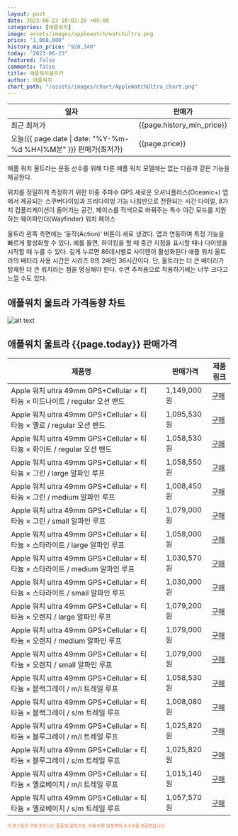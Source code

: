 ```yaml
---
layout: post
date: 2023-06-23 10:02:29 +09:00
categories: [애플워치]
image: assets/images/applewatch/watchultra.png
price: "1,008,080"
history_min_price: "920,340"
today: "2023-06-23"
featured: false
comments: false
title: 애플워치울트라
author: 애플워치
chart_path: "/assets/images/chart/AppleWatchUltra_chart.png"
---
```


<main>
<table>
<thread>
<tr>
<th>일자</th>
<th>판매가</th>
</tr>
</thread>
<tbody>
<tr><td>최근 최저가</td><td>{{page.history_min_price}}</td></tr>
<tr><td>오늘({{ page.date | date: "%Y-%m-%d %H시%M분" }}) 판매가(최저가)</td><td>{{page.price}}</td></tr>
</tbody>
</table>
</main>


애플 워치 울트라는 운동 선수를 위해 다른 애플 워치 모델에는 없는 다음과 같은 기능을 제공한다.
 
위치를 정밀하게 측정하기 위한 이중 주파수 GPS
새로운 오셔닉플러스(Oceanic+) 앱에서 제공되는 스쿠버다이빙과 프리다이빙 기능
나침반으로 전환되는 시간 다이얼, 8가지 컴플리케이션이 들어가는 공간, 페이스를 적색으로 바꿔주는 특수 야간 모드를 지원하는 웨이파인더(Wayfinder) 워치 페이스

울트라 왼쪽 측면에는 ‘동작(Action)’ 버튼이 새로 생겼다. 앱과 연동하여 특정 기능을 빠르게 활성화할 수 있다. 예를 들면, 하이킹을 할 때 중간 지점을 표시할 때나 다이빙을 시작할 때 누를 수 있다. 길게 누르면 86데시벨로 사이렌이 활성화된다
애플 워치 울트라의 배터리 사용 시간은 시리즈 8의 2배인 36시간이다. 단, 울트라는 더 큰 배터리가 탑재된 더 큰 워치라는 점을 명심해야 한다. 수면 추적용으로 착용하기에는 너무 크다고 느낄 수도 있다.

## 애플워치 울트라 가격동향 차트
![alt text]({{page.chart_path}} "애플워치 울트라 판매가격 차트")

## 애플워치 울트라 {{page.today}} 판매가격
<main>
<table id="rwd-table-large">
  <thead>
    <tr>
      <th>제품명</th>
      <th></th>
      <th>판매가격</th>
      <th>제품링크</th>
    </tr>
  </thead>
  <tbody><tr>
        <td>Apple 워치 ultra 49mm GPS+Cellular × 티타늄 × 미드나이트 / regular 오션 밴드</td>
        <td></td>
        <td>1,149,000원</td>
        <td><a href='https://link.coupang.com/a/Tfl1n' target='_blank'>구매</a></td>
        </tr><tr>
        <td>Apple 워치 ultra 49mm GPS+Cellular × 티타늄 × 옐로 /  regular 오션 밴드</td>
        <td></td>
        <td>1,095,530원</td>
        <td><a href='https://link.coupang.com/a/TfmbM' target='_blank'>구매</a></td>
        </tr><tr>
        <td>Apple 워치 ultra 49mm GPS+Cellular × 티타늄 × 화이트 /  regular 오션 밴드</td>
        <td></td>
        <td>1,058,530원</td>
        <td><a href='https://link.coupang.com/a/TfmjS' target='_blank'>구매</a></td>
        </tr><tr>
        <td>Apple 워치 ultra 49mm GPS+Cellular × 티타늄 × 그린 /  large 알파인 루프</td>
        <td></td>
        <td>1,058,550원</td>
        <td><a href='https://link.coupang.com/a/Tfmsb' target='_blank'>구매</a></td>
        </tr><tr>
        <td>Apple 워치 ultra 49mm GPS+Cellular × 티타늄 × 그린 /  medium 알파인 루프</td>
        <td></td>
        <td>1,008,450원</td>
        <td><a href='https://link.coupang.com/a/Tfmzc' target='_blank'>구매</a></td>
        </tr><tr>
        <td>Apple 워치 ultra 49mm GPS+Cellular × 티타늄 × 그린 / small 알파인 루프</td>
        <td></td>
        <td>1,079,000원</td>
        <td><a href='https://link.coupang.com/a/TfmFK' target='_blank'>구매</a></td>
        </tr><tr>
        <td>Apple 워치 ultra 49mm GPS+Cellular × 티타늄 × 스타라이트 /  large 알파인 루프</td>
        <td></td>
        <td>1,058,000원</td>
        <td><a href='https://link.coupang.com/a/TfmL2' target='_blank'>구매</a></td>
        </tr><tr>
        <td>Apple 워치 ultra 49mm GPS+Cellular × 티타늄 × 스타라이트 /  medium 알파인 루프</td>
        <td></td>
        <td>1,030,570원</td>
        <td><a href='https://link.coupang.com/a/TfmVZ' target='_blank'>구매</a></td>
        </tr><tr>
        <td>Apple 워치 ultra 49mm GPS+Cellular × 티타늄 × 스타라이트 / small 알파인 루프</td>
        <td></td>
        <td>1,030,000원</td>
        <td><a href='https://link.coupang.com/a/Tfm5M' target='_blank'>구매</a></td>
        </tr><tr>
        <td>Apple 워치 ultra 49mm GPS+Cellular × 티타늄 × 오렌지 /  large 알파인 루프</td>
        <td></td>
        <td>1,079,200원</td>
        <td><a href='https://link.coupang.com/a/TfnbR' target='_blank'>구매</a></td>
        </tr><tr>
        <td>Apple 워치 ultra 49mm GPS+Cellular × 티타늄 × 오렌지 /  medium 알파인 루프</td>
        <td></td>
        <td>1,079,000원</td>
        <td><a href='https://link.coupang.com/a/Tfnii' target='_blank'>구매</a></td>
        </tr><tr>
        <td>Apple 워치 ultra 49mm GPS+Cellular × 티타늄 × 오렌지 / small 알파인 루프</td>
        <td></td>
        <td>1,079,000원</td>
        <td><a href='https://link.coupang.com/a/Tfno1' target='_blank'>구매</a></td>
        </tr><tr>
        <td>Apple 워치 ultra 49mm GPS+Cellular × 티타늄 × 블랙그레이 / m/l 트레일 루프</td>
        <td></td>
        <td>1,058,530원</td>
        <td><a href='https://link.coupang.com/a/TfnwP' target='_blank'>구매</a></td>
        </tr><tr>
        <td>Apple 워치 ultra 49mm GPS+Cellular × 티타늄 × 블랙그레이 / s/m 트레일 루프</td>
        <td></td>
        <td>1,008,080원</td>
        <td><a href='https://link.coupang.com/a/TfnB3' target='_blank'>구매</a></td>
        </tr><tr>
        <td>Apple 워치 ultra 49mm GPS+Cellular × 티타늄 × 블루그레이 / m/l 트레일 루프</td>
        <td></td>
        <td>1,025,820원</td>
        <td><a href='https://link.coupang.com/a/TfnIf' target='_blank'>구매</a></td>
        </tr><tr>
        <td>Apple 워치 ultra 49mm GPS+Cellular × 티타늄 × 블루그레이 / s/m 트레일 루프</td>
        <td></td>
        <td>1,025,820원</td>
        <td><a href='https://link.coupang.com/a/TfnIf' target='_blank'>구매</a></td>
        </tr><tr>
        <td>Apple 워치 ultra 49mm GPS+Cellular × 티타늄 × 옐로베이지 / m/l 트레일 루프</td>
        <td></td>
        <td>1,015,140원</td>
        <td><a href='https://link.coupang.com/a/TfnVD' target='_blank'>구매</a></td>
        </tr><tr>
        <td>Apple 워치 ultra 49mm GPS+Cellular × 티타늄 × 옐로베이지 / s/m 트레일 루프</td>
        <td></td>
        <td>1,057,570원</td>
        <td><a href='https://link.coupang.com/a/TfnZA' target='_blank'>구매</a></td>
        </tr></tbody>
</table>

</main>
<div style="color:#e56a2c;font-size: 0.7em;" >
이 포스팅은 쿠팡 파트너스 활동의 일환으로, 이에 따른 일정액의 수수료를 제공받습니다.
</div>
